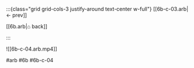 :::{class="grid grid-cols-3 justify-around text-center w-full"}
[[6b-c-03.arb|← prev]]

[[6b.arb|⌂ back]]

<span/>

:::

![[6b-c-04.arb.mp4]]

#arb #6b #6b-c-04

